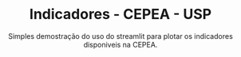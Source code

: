 <br />
<p align="center">
  <h1 align="center"> Indicadores - CEPEA - USP </h1>

  <p align="center">
    Simples demostração do uso do streamlit para plotar os indicadores disponiveis na CEPEA. 
    <br />
 
